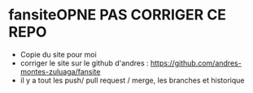 # fansiteOPNE PAS CORRIGER CE REPO
- Copie du site pour moi
- corriger le site sur le github d'andres : https://github.com/andres-montes-zuluaga/fansite
- il y a tout les push/ pull request / merge, les branches et historique